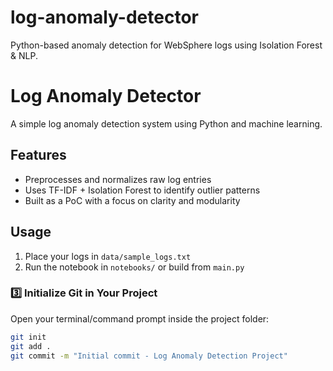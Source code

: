 # log-anomaly-detector

Python-based anomaly detection for WebSphere logs using Isolation Forest &amp; NLP.

# Log Anomaly Detector

A simple log anomaly detection system using Python and machine learning.

## Features
- Preprocesses and normalizes raw log entries
- Uses TF-IDF + Isolation Forest to identify outlier patterns
- Built as a PoC with a focus on clarity and modularity

## Usage
1. Place your logs in `data/sample_logs.txt`
2. Run the notebook in `notebooks/` or build from `main.py`

### **3️⃣ Initialize Git in Your Project**
Open your terminal/command prompt inside the project folder:
```bash
git init
git add .
git commit -m "Initial commit - Log Anomaly Detection Project"
